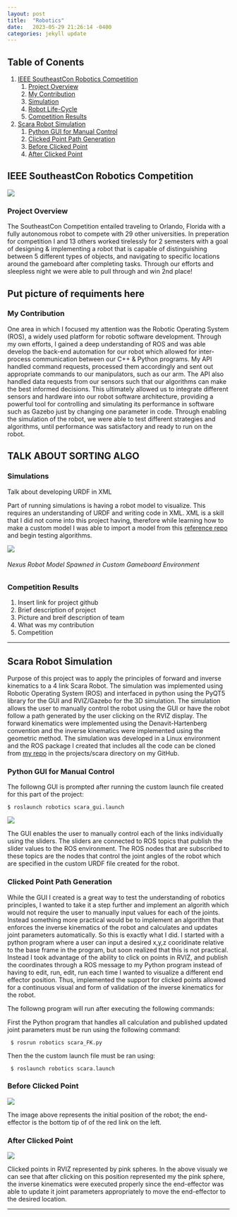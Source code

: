 ```yaml
---
layout: post
title:  "Robotics"
date:   2023-05-29 21:26:14 -0400
categories: jekyll update
---
```


## Table of Conents
1. [IEEE SoutheastCon Robotics Competition](#item-1)
    1. [Project Overview](#sub1-item-1)
    2. [My Contribution](#sub1-item-2)
    3. [Simulation](#sub1-item3)
    4. [Robot Life-Cycle](#sub1-item-4)
    5. [Competition Results](#sub2-item-5)
2. [Scara Robot Simulation](#item-2)
    1. [Python GUI for Manual Control](#sub2-item-1)
    2. [Clicked Point Path Generation](#sub2-item-2)
    3. [Before Clicked Point](#sub2-item-3)
    4. [After Clicked Point](#sub2-item-4)

<a id="item-1"></a>
## IEEE SoutheastCon Robotics Competition

<img src= "https://suqjuan.github.io/docs/assets/img/workingActionShot.jpg" />

<a id="sub1-item-1"></a>
### Project Overview

The SoutheastCon Competition entailed traveling to Orlando, Florida with a fully autonomous robot to compete with 29 other universities. In preperation for competition I and 13 others worked tirelessly for 2 semesters with a goal of designing & implementing a robot that is capable of distinguishing between 5 different types of objects, and navigating to specific locations around the gameboard after completing tasks. Through our efforts and sleepless night we were able to pull through and win 2nd place!

## Put picture of requiments here

<a id="sub1-item-2"></a>
### My Contribution
One area in which I focused my attention was the Robotic Operating System (ROS), a widely used platform for robotic software development. Through my own efforts, I gained a deep understanding of ROS and was able develop the back-end automation for our robot which allowed for inter-process communication between our C++ & Python programs. My API handled command requests, processed them accordingly and sent out appropriate commands to our manipulators, such as our arm. The API also handled data requests from our sensors such that our algorithms can make the best informed decisions. This ultimately allowed us to integrate different sensors and hardware into our robot software architecture, providing a powerful tool for controlling and simulating its performance in software such as Gazebo just by changing one parameter in code. Through enabling the simulation of the robot, we were able to test different strategies and algorithms, until performance was satisfactory and ready to run on the robot.

## TALK ABOUT SORTING ALGO

### Simulations
Talk about developing URDF in XML

Part of running simulations is having a robot model to visualize. This requires an understanding of URDF and writing code in XML. XML is a skill that I did not come into this project having, therefore while learning how to make a custom model I was able to import a model from this [reference repo] and begin testing algorithms.

<img src= "https://suqjuan.github.io/docs/assets/img/gazeboSim.JPG"/>

###### Nexus Robot Model Spawned in Custom Gameboard Environment




<a id="sub1-item-3"></a>
### Competition Results



1. Insert link for project github
2. Brief description of project
2. Picture and breif description of team
3. What was my contribution
4. Competition

***

<a id="item-2"></a>
## Scara Robot Simulation
Purpose of this project was to apply the principles of forward and inverse kinematics to a 4 link Scara Robot. The simulation was implemented using Robotic Operating System (ROS) and interfaced in python using the PyQT5 library for the GUI and  RVIZ/Gazebo for the 3D simulation. The simulation allows the user to manually control the robot using the GUI or have the robot follow a path generated by the user clicking on the RVIZ display. The forward kinematics were implemented using the Denavit-Hartenberg convention and the inverse kinematics were implemented using the geometric method. The simulation was developed in a Linux environment and the ROS package I created that includes all the  code can be cloned from [my repo] in the projects/scara directory on my GitHub.

<a id="sub2-item-1"></a>
### Python GUI for Manual Control
The followng GUI is prompted after running the custom launch file created for this part of the project:

```$ roslaunch robotics scara_gui.launch```

<img src= "https://suqjuan.github.io/docs/assets/img/scaraGUI.png"/>

The GUI enables the user to manually control each of the links individually using the sliders. The sliders are connected to ROS topics that publish the slider values to the ROS environment. The ROS nodes that are subscribed to these topics are the nodes that control the joint angles of the robot which are specified in the custom URDF file created for the robot.

<a id="sub2-item-2"></a>
### Clicked Point Path Generation
While the GUI I created is a great way to test the understanding of robotics principles, I wanted to take it a step further and implement an algorith which would not require the user to manually input values for each of the joints. Instead something more practical would be to implement an algorithm that enforces the inverse kinematics of the robot and calculates and updates joint parameters automatically. So this is exactly what I did. I started with a python program where a user can input a desired x,y,z cooridinate relative to the base frame in the program, but soon realized that this is not practical. Instead I took advantage of the ability to click on points in RVIZ, and publish the coordinates through a ROS message to my Python program instead of having to edit, run, edit, run each time I wanted to visualize a different end effector position. Thus, implemented the support for clicked points allowed for a continuous visual and form of validation of the inverse kinematics for the robot.

The followng program will run after executing the following commands:

First the Python program that handles all calculation and published updated joint parameters must be run using the following command:

``` $ rosrun robotics scara_FK.py```

Then the the custom launch file must be ran using:

``` $ roslaunch robotics scara.launch```

<a id="sub2-item-3"></a>
### Before Clicked Point 
<img src= "https://suqjuan.github.io/docs/assets/img/scaraBefore.png" />

The image above represents the initial position of the robot; the end-effector is the bottom tip of of the red link on the left.

<a id="sub2-item-4"></a>
### After Clicked Point
<img src= "https://suqjuan.github.io/docs/assets/img/scaraAfter.png"/>

Clicked points in RVIZ represented by pink spheres. In the above visualy we can see that after clicking on this position represented my the pink sphere, the inverse kinematics were executed properly since the end-effector was able to update it joint parameters appropriately to move the end-effector to the desired location.

***
[group repo]:https://github.com/ronniecm/ieee-robotics-2023-code
[reference repo]:https://github.com/RBinsonB/nexus_4wd_mecanum_simulator
[my repo]:https://github.com/Suqjuan/robotics




